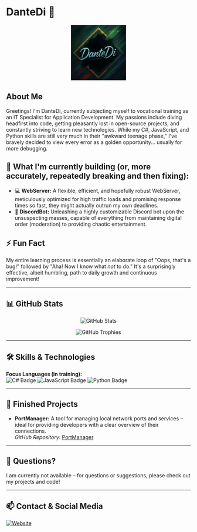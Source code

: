 # DanteDi 👋

<p align="center">
  <img src="DanteDiLogo.jpeg?v=2" alt="DanteDi Logo" width="150">
</p>

## About Me

Greetings! I'm DanteDi, currently subjecting myself to vocational training as an IT Specialist for Application Development. My passions include diving headfirst into code, getting pleasantly lost in open-source projects, and constantly striving to learn new technologies. While my C#, JavaScript, and Python skills are still very much in their "awkward teenage phase," I've bravely decided to view every error as a golden opportunity... usually for more debugging.

## 🔭 What I'm currently building (or, more accurately, repeatedly breaking and then fixing):

- 💻 **WebServer:** A flexible, efficient, and hopefully robust WebServer, meticulously optimized for high traffic loads and promising response times so fast, they might actually outrun my own deadlines.
- 🤖 **DiscordBot:** Unleashing a highly customizable Discord bot upon the unsuspecting masses, capable of everything from maintaining digital order (moderation) to providing chaotic entertainment.

## ⚡ Fun Fact

My entire learning process is essentially an elaborate loop of "Oops, that's a bug!" followed by "Aha! Now I know what *not* to do." It's a surprisingly effective, albeit humbling, path to daily growth and continuous improvement!

---

## 📊 GitHub Stats

<p align="center">
  <img src="https://github-readme-stats.vercel.app/api?username=CookieakaKrizzpy&show_icons=true&theme=dark&hide_border=true" alt="GitHub Stats">
</p>
<p align="center">
  <img src="https://github-profile-trophy.vercel.app/?username=CookieakaKrizzpy&theme=nord&no-frame=true&margin-w=5&margin-h=5" alt="GitHub Trophies">
</p>

---

## 🛠️ Skills & Technologies

**Focus Languages (in training):**  
![C# Badge](https://img.shields.io/badge/C%23-239120?style=for-the-badge&logo=c-sharp&logoColor=white)
![JavaScript Badge](https://img.shields.io/badge/JavaScript-F7DF1E?style=for-the-badge&logo=javascript&logoColor=black)
![Python Badge](https://img.shields.io/badge/Python-3670A0?style=for-the-badge&logo=python&logoColor=ffdd54)

---

## 📂 Finished Projects

- **PortManager:** A tool for managing local network ports and services – ideal for providing developers with a clear overview of their connections.  
  *GitHub Repository:* [PortManager](https://github.com/CookieakaKrizzpy/PortManager)

---

## 💬 Questions?

I am currently not available – for questions or suggestions, please check out my projects and code!

---

## 📫 Contact & Social Media

[![Website](https://img.shields.io/badge/Website-dantedi.de-355443?style=for-the-badge&logo=google-chrome&logoColor=white)](https://dantedi.de)
